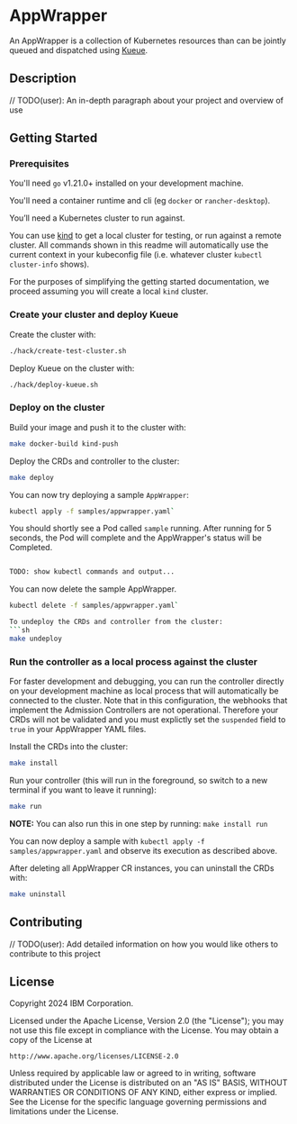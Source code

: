 # AppWrapper

An AppWrapper is a collection of Kubernetes resources than can be jointly queued
and dispatched using [Kueue](https://kueue.sigs.k8s.io).

## Description
// TODO(user): An in-depth paragraph about your project and overview of use

## Getting Started

### Prerequisites

You'll need `go` v1.21.0+ installed on your development machine.

You'll need a container runtime and cli (eg `docker` or `rancher-desktop`).

You’ll need a Kubernetes cluster to run against.

You can use [kind](https://sigs.k8s.io/kind) to get a local cluster
for testing, or run against a remote cluster. All commands shown in
this readme will automatically use the current context in your
kubeconfig file (i.e. whatever cluster `kubectl cluster-info` shows).

For the purposes of simplifying the getting started documentation, we
proceed assuming you will create a local `kind` cluster.

### Create your cluster and deploy Kueue

Create the cluster with:
```sh
./hack/create-test-cluster.sh
```

Deploy Kueue on the cluster with:
```sh
./hack/deploy-kueue.sh
```

### Deploy on the cluster

Build your image and push it to the cluster with:
```sh
make docker-build kind-push
```

Deploy the CRDs and controller to the cluster:
```sh
make deploy
```

You can now try deploying a sample `AppWrapper`:
```sh
kubectl apply -f samples/appwrapper.yaml`
```

You should shortly see a Pod called `sample` running.
After running for 5 seconds, the Pod will complete and the
AppWrapper's status will be Completed.
```sh

TODO: show kubectl commands and output...

```

You can now delete the sample AppWrapper.
```sh
kubectl delete -f samples/appwrapper.yaml`

To undeploy the CRDs and controller from the cluster:
```sh
make undeploy
```

### Run the controller as a local process against the cluster

For faster development and debugging, you can run the controller
directly on your development machine as local process that will
automatically be connected to the cluster.  Note that in this
configuration, the webhooks that implement the Admission Controllers
are not operational.  Therefore your CRDs will not be validated and
you must explictly set the `suspended` field to `true` in your
AppWrapper YAML files.

Install the CRDs into the cluster:

```sh
make install
```

Run your controller (this will run in the foreground, so switch to a new terminal if you want to leave it running):
```sh
make run
```

**NOTE:** You can also run this in one step by running: `make install run`

You can now deploy a sample with `kubectl apply -f
samples/appwrapper.yaml` and observe its execution as described
above.

After deleting all AppWrapper CR instances, you can uninstall the CRDs
with:
```sh
make uninstall
```

## Contributing


// TODO(user): Add detailed information on how you would like others to contribute to this project


## License

Copyright 2024 IBM Corporation.

Licensed under the Apache License, Version 2.0 (the "License");
you may not use this file except in compliance with the License.
You may obtain a copy of the License at

    http://www.apache.org/licenses/LICENSE-2.0

Unless required by applicable law or agreed to in writing, software
distributed under the License is distributed on an "AS IS" BASIS,
WITHOUT WARRANTIES OR CONDITIONS OF ANY KIND, either express or implied.
See the License for the specific language governing permissions and
limitations under the License.
